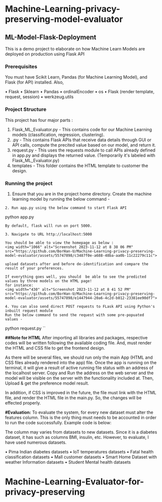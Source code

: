 # Machine-Learning-privacy-preserving-model-evaluator

## ML-Model-Flask-Deployment
This is a demo project to elaborate on how Machine Learn Models are deployed on production using Flask API

### Prerequisites
You must have Scikit Learn, Pandas (for Machine Learning Model), and Flask (for API) installed.
Also,

• Flask
• Sklearn
• Pandas
• ordinalEncoder
• os
• Flask (render template, request, session)
• werkzeug.utils

### Project Structure
This project has four major parts :
1. Flask_ML_Evaluator.py - This contains code for our Machine Learning models (classification, regression, clustering).
2. .py - This contains Flask APIs that receive data details through GUI or API calls, compute the precited value based on our model, and return it.
3. request.py - This uses the requests module to call APIs already defined in app.py and displays the returned value. (Temporarily it's labeled with Flask_ML_Evaluator.py)
4. templates - This folder contains the HTML template to customer the design.

### Running the project
1. Ensure that you are in the project home directory. Create the machine learning model by running the below command -
```
2. Run app.py using the below command to start Flask API
```
python app.py
```
By default, flask will run on port 5000.

3. Navigate to URL http://localhost:5000

You should be able to view the homepage as below :
<img width="1066" alt="Screenshot 2023-11-12 at 8 38 06 PM" src="https://github.com/BorHan-U/Machine-Learning-privacy-preserving-model-evaluator/assets/55747898/c3487f0e-a688-48ba-aa0b-11c22279c11c">

upload datasets after and before de-identification and compare the result of your preferences.

If everything goes well, you should  be able to see the predicted values by three models on the HTML page!
for instance:
<img width="430" alt="Screenshot 2023-11-12 at 8 41 52 PM" src="https://github.com/BorHan-U/Machine-Learning-privacy-preserving-model-evaluator/assets/55747898/e1447944-20a6-4c2d-b012-23381ee90df7">

4. You can also send direct POST requests to FLask API using Python's inbuilt request module
Run the below command to send the request with some pre-popuated values -
```
python request.py
``

**##Note for HTML**
After importing all libraries and packages, respective codes will be written following the available coding file. And, must render the HTML and CSS file to get the frontend design.

As there will be several files, we should run only the main App (HTML and CSS files already rendered into the app) file. Once the app is running on the terminal, it will give a result of active running file status with an address of the localhost server. Copy and Run the address on the web server and the model will be visible on the server with the functionality included at. Then, Upload & get the preference model result.

In addition, if CSS is improved in the future, the file must link with the HTML file, and render the HTML file in the main.py. So, the changes will be effected properly.

**#Evaluation:**
To evaluate the system, for every new dataset must alter the features column. This is the only thing must needs to be accounted in order to run the code successfully. Example code is below:

The column may varies from datasets to new datasets. Since it is a diabetes dataset, it has such as columns BMI, insulin, etc. However, to evaluate, I have used numerous datasets.

• Pima Indian diabetes datasets
• IoT temperatures datasets
• Fatal health classification datasets
• Mall customer datasets
• Smart Home Dataset with weather Information datasets
• Student Mental health datasets


# Machine-Learning-Evaluator-for-privacy-preserving
